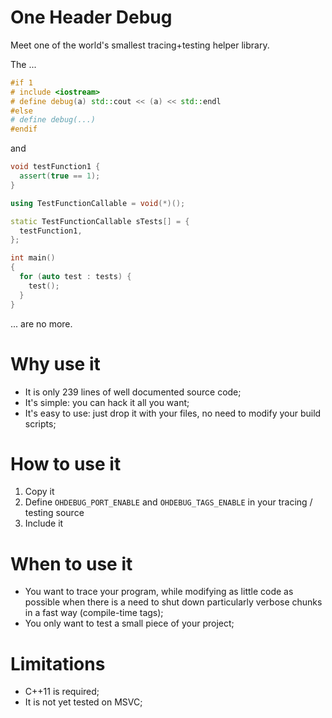 # One Header Debug

Meet one of the world's smallest tracing+testing helper library.

The ...

```c++
#if 1
# include <iostream>
# define debug(a) std::cout << (a) << std::endl
#else
# define debug(...)
#endif
```

and

```c++
void testFunction1 {
  assert(true == 1);
}

using TestFunctionCallable = void(*)();

static TestFunctionCallable sTests[] = {
  testFunction1,
};

int main()
{
  for (auto test : tests) {
    test();
  }
}
```
... are no more.

# Why use it

- It is only 239 lines of well documented source code;
- It's simple: you can hack it all you want;
- It's easy to use: just drop it with your files, no need to modify your build scripts;

# How to use it

1. Copy it
2. Define `OHDEBUG_PORT_ENABLE` and `OHDEBUG_TAGS_ENABLE` in your tracing / testing source
3. Include it

# When to use it

- You want to trace your program, while modifying as little code as possible when there is a need to shut down particularly verbose chunks in a fast way (compile-time tags);
- You only want to test a small piece of your project;

# Limitations

- C++11 is required;
- It is not yet tested on MSVC;
